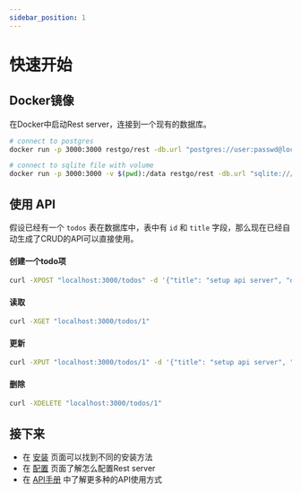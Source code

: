 ```yaml
---
sidebar_position: 1
---
```

# 快速开始

## Docker镜像

在Docker中启动Rest server，连接到一个现有的数据库。

``` bash
# connect to postgres
docker run -p 3000:3000 restgo/rest -db.url "postgres://user:passwd@localhost:5432/db"

# connect to sqlite file with volume
docker run -p 3000:3000 -v $(pwd):/data restgo/rest -db.url "sqlite:///data/my.db"
```

## 使用 API

假设已经有一个 `todos` 表在数据库中，表中有 `id` 和 `title` 字段，那么现在已经自动生成了CRUD的API可以直接使用。

#### 创建一个todo项
``` bash
curl -XPOST "localhost:3000/todos" -d '{"title": "setup api server", "done": false}'
```

#### 读取
``` bash
curl -XGET "localhost:3000/todos/1"
```

#### 更新
``` bash
curl -XPUT "localhost:3000/todos/1" -d '{"title": "setup api server", "done": true}'
```

#### 删除
``` bash
curl -XDELETE "localhost:3000/todos/1"
```


## 接下来
- 在 [安装](./installation) 页面可以找到不同的安装方法
- 在 [配置](./configuration) 页面了解怎么配置Rest server
- 在 [API手册](../guides/api) 中了解更多种的API使用方式

